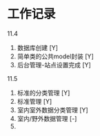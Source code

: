 # 工作记录

11.4

1. 数据库创建 [Y]
2. 简单类的公共model封装 [Y]
3. 后台管理-站点设置完成 [Y]

11.5

1. 标准的分类管理 [Y]
2. 标准管理 [Y]
3. 室内室外数据分类管理 [Y]
4. 室内/野外数据管理 [-]
5. 
